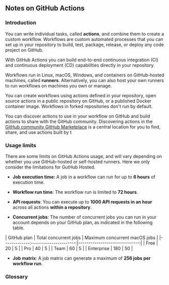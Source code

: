 ## Notes on GitHub Actions

### Introduction

You can write individual tasks, called **actions**, and combine them to create a
custom workflow.  Workflows are custom automated processes that you can set up
in your repository to build, test, package, release, or deploy any code project
on GitHub.

With GitHub Actions you can build end-to-end continuous integration (CI) and
continuous deployment (CD) capabilities directly in your repository.

Workflows run in Linux, macOS, Windows, and containers on GitHub-hosted
machines, called **runners**. Alternatively, you can also host your own runners
to run workflows on machines you own or manage.

You can create workflows using actions defined in your repository, open source
actions in a public repository on GitHub, or a published Docker container image.
Workflows in forked repositories don't run by default.

You can discover actions to use in your workflow on GitHub and build actions to
share with the GitHub community. Discovering actions in the [GitHub community
GitHub Marketplace](https://github.com/marketplace?type=actions) is a central
location for you to find, share, and use actions built by t

### Usage limits

There are some limits on GitHub Actions usage, and will vary depending on
whether you use GitHub-hosted or self-hosted runners. Here we only consider
the limitations for GutHub Hosted.

- **Job execution time:** A job in a workflow can run for up 
  to **6 hours** of execution time.

- **Workflow run time**: The workflow run is limited to **72 hours**. 

- **API requests**: You can execute up to **1000 API requests in an hour**
  across all actions **within a repository**.

- **Concurrent jobs**: The number of concurrent jobs you can run in your account
depends on your GitHub plan, as indicated in the following table.

| GitHub plan | Total concurrent jobs | Maximum concurrent macOS jobs |
|-------------:----------------------:|------------------------------:|
| Free        |                    20 |	                            5 |
| Pro	      |                    40 |                             5 |
| Team	      |                    60 |                             5 |
| Enterprise  |                   180 |                            50 |

- **Job matrix**: A job matrix can generate a maximum of **256 jobs per 
  workflow run**.

### Glossary




